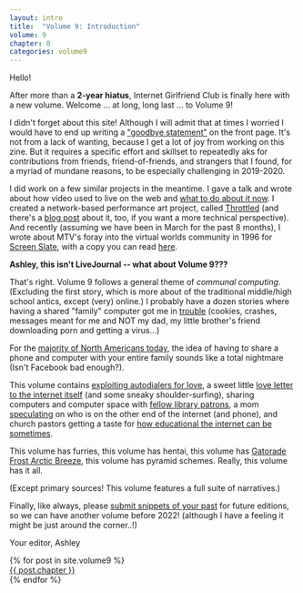 ```yaml
---
layout: intro
title:  "Volume 9: Introduction"
volume: 9
chapter: 0
categories: volume9
---
```


Hello! 

After more than a **2-year hiatus**, Internet Girlfriend Club is finally here with a new volume. Welcome ... at long, long last ... to Volume 9!

I didn't forget about this site! Although I will admit that at times I worried I would have to end up writing a ["goodbye statement"](https://twitter.com/search?q=%40gifmodel%20take%20your%20time&src=typed_query) on the front page. It's not from a lack of wanting, because I get a lot of joy from working on this zine. But it requires a specific effort and skillset to repeatedly aks for contributions from friends, friend-of-friends, and strangers that I found, for a myriad of mundane reasons, to be especially challenging in 2019-2020.

I did work on a few similar projects in the meantime. I gave a talk and wrote about how video used to live on the web and [what to do about it now](https://bits.ashleyblewer.com/blog/2019/04/20/rhondas-greatest-hits-bastard-film-encounter/). I created a network-based performance art project, called [Throttled](https://ashleyblewer.com/throttled.html) (and there's a [blog post](https://bits.ashleyblewer.com/blog/2020/05/13/throttled-a-few-things-i-learned-making-this-network-based-performance/) about it, too, if you want a more technical perspective). And recently (assuming we have been in March for the past 8 months), I wrote about MTV's foray into the virtual worlds community in 1996 for [Screen Slate](https://screenslate.com/), with a copy you can read [here](https://bits.ashleyblewer.com/blog/2020/11/16/enter-the-tikkiland-mtv-spring-break-online/).

**Ashley, this isn't LiveJournal -- what about Volume 9???**

That's right. Volume 9 follows a general theme of *communal computing*. (Excluding the first story, which is more about of the traditional middle/high school antics, except (very) online.) I probably have a dozen stories where having a shared "family" computer got me in [trouble](https://www.youtube.com/watch?v=Ojp71GGm-LQ) (cookies, crashes, messages meant for me and NOT my dad, my little brother's friend downloading porn and getting a virus...) 

For the [majority of North Americans today](https://www.youtube.com/watch?v=-YaF_dx6WhE), the idea of having to share a phone and computer with your entire family sounds like a total nightmare (Isn't Facebook bad enough?). 

This volume contains [exploiting autodialers for love](/volume9/3.html), a sweet little [love letter to the internet itself](/volume9/2.html) (and some sneaky shoulder-surfing), sharing computers and computer space with [fellow library patrons](/volume9/4.html), a mom [speculating](/volume9/5.html) on who is on the other end of the internet (and phone), and church pastors getting a taste for [how educational the internet can be sometimes](/volume9/6.html).

This volume has furries, this volume has hentai, this volume has [Gatorade Frost Arctic Breeze](https://www.gatorade.com/hydration/thirst-quencher), this volume has pyramid schemes. Really, this volume has it all.

(Except primary sources! This volume features a full suite of narratives.)

Finally, like always, please [submit snippets of your past](/cfp) for future editions, so we can have another volume before 2022! (although I have a feeling it might be just around the corner..!)

Your editor, Ashley

<div class="showcase center">
  {% for post in site.volume9 %}
    <div class="showcase-item"><a href="{{ post.url }}">{{ post.chapter }}</a></div>
  {% endfor %}
</div>
